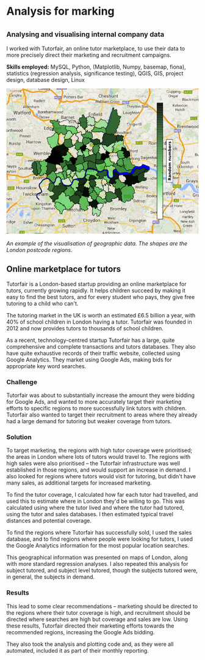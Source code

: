 # Analysis for marking
## <small>Analysing and visualising internal company data</small>

I worked with Tutorfair, an online tutor marketplace, to use their data to more precisely direct their marketing and recruitment campaigns.

**Skills employed:**  MySQL, Python, (Matplotlib, Numpy, basemap, fiona), statistics (regression analysis, significance testing), QGIS, GIS, project design, database design, Linux

![Example data on a map of London](images/targeted_marketing_analysis.png)

*An example of the visualisation of geographic data.  The shapes are the London postcode regions.*

## Online marketplace for tutors

Tutorfair is a London-based startup providing an online marketplace for tutors, currently growing rapidly.  It helps children succeed by making it easy to find the best tutors, and for every student who pays, they give free tutoring to a child who can't.

The tutoring market in the UK is worth an estimated £6.5 billion a year, with 40% of school children in London having a tutor. Tutorfair was founded in 2012 and now provides tutors to thousands of school children.

As a recent, technology-centred startup Tutorfair has a large, quite comprehensive and complete transactions and tutors databases.  They also have quite exhaustive records of their traffic website, collected using Google Analytics.   They market using Google Ads, making bids for appropriate key word searches.

### Challenge

Tutorfair was about to substantially increase the amount they were bidding for Google Ads, and wanted to more accurately target their marketing efforts to specific regions to more successfully link tutors with children. Tutorfair also wanted to target their recruitment to areas where they already had a large demand for tutoring but weaker coverage from tutors.

### Solution

To target marketing, the regions with high tutor coverage were prioritised; the areas in London where lots of tutors would travel to.  The regions with high sales were also prioritised – the Tutorfair infrastructure was well established in those regions, and would support an increase in demand.  I also looked for regions where tutors would visit for tutoring, but didn't have many sales, as additional targets for increased marketing.

To find the tutor coverage, I calculated how far each tutor had travelled, and used this to estimate where in London they'd be willing to go. This was calculated using where the tutor lived and where the tutor had tutored, using the tutor and sales databases. I then estimated typical travel distances and potential coverage.

To find the regions where Tutorfair has successfully sold, I used the sales database, and to find regions where people were looking for tutors, I used the Google Analytics information for the most popular location searches.

This geographical information was presented on maps of London, along with more standard regression analyses.  I also repeated this analysis for subject tutored, and subject level tutored, though the subjects tutored were, in general, the subjects in demand.

### Results

This lead to some clear recommendations – marketing should be directed to the regions where their tutor coverage is high, and recruitment should be directed where searches are high but coverage and sales are low.  Using these results, Tutorfair directed their marketing efforts towards the recommended regions, increasing the Google Ads bidding.

They also took the analysis and plotting code and, as they were all automated, included it as part of their monthly reporting.

